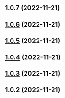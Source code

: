 

## 1.0.7 (2022-11-21)

## [1.0.6](https://github.com/guihang666/release-it-test/compare/1.0.5...1.0.6) (2022-11-21)

## [1.0.5](https://github.com/guihang666/release-it-test/compare/1.0.2...1.0.5) (2022-11-21)

## [1.0.4](https://github.com/guihang666/release-it-test/compare/1.0.2...1.0.4) (2022-11-21)

## [1.0.3](https://github.com/guihang666/release-it-test/compare/1.0.2...1.0.3) (2022-11-21)

## 1.0.2 (2022-11-21)